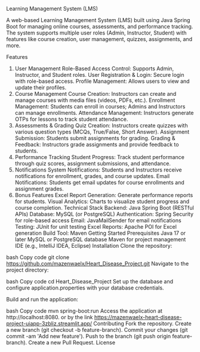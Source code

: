 Learning Management System (LMS)






A web-based Learning Management System (LMS) built using Java Spring Boot for managing online courses, assessments, and performance tracking. The system supports multiple user roles (Admin, Instructor, Student) with features like course creation, user management, quizzes, assignments, and more.

Features
1. User Management
Role-Based Access Control: Supports Admin, Instructor, and Student roles.
User Registration & Login: Secure login with role-based access.
Profile Management: Allows users to view and update their profiles.
2. Course Management
Course Creation: Instructors can create and manage courses with media files (videos, PDFs, etc.).
Enrollment Management: Students can enroll in courses; Admins and Instructors can manage enrollments.
Attendance Management: Instructors generate OTPs for lessons to track student attendance.
3. Assessments & Grading
Quiz Creation: Instructors create quizzes with various question types (MCQs, True/False, Short Answer).
Assignment Submission: Students submit assignments for grading.
Grading & Feedback: Instructors grade assignments and provide feedback to students.
4. Performance Tracking
Student Progress: Track student performance through quiz scores, assignment submissions, and attendance.
5. Notifications
System Notifications: Students and Instructors receive notifications for enrollment, grades, and course updates.
Email Notifications: Students get email updates for course enrollments and assignment grades.
6. Bonus Features
Excel Report Generation: Generate performance reports for students.
Visual Analytics: Charts to visualize student progress and course completion.
Technical Stack
Backend: Java Spring Boot (RESTful APIs)
Database: MySQL (or PostgreSQL)
Authentication: Spring Security for role-based access
Email: JavaMailSender for email notifications
Testing: JUnit for unit testing
Excel Reports: Apache POI for Excel generation
Build Tool: Maven
Getting Started
Prerequisites
Java 17 or later
MySQL or PostgreSQL database
Maven for project management
IDE (e.g., IntelliJ IDEA, Eclipse)
Installation
Clone the repository:

bash
Copy code
git clone https://github.com/mazenwaelx/Heart_Disease_Project.git
Navigate to the project directory:

bash
Copy code
cd Heart_Disease_Project
Set up the database and configure application.properties with your database credentials.

Build and run the application:

bash
Copy code
mvn spring-boot:run
Access the application at http://localhost:8080.
or by the link https://mazenwaelx-heart-disease-project-uiapp-3zbliz.streamlit.app/
Contributing
Fork the repository.
Create a new branch (git checkout -b feature-branch).
Commit your changes (git commit -am 'Add new feature').
Push to the branch (git push origin feature-branch).
Create a new Pull Request.
License